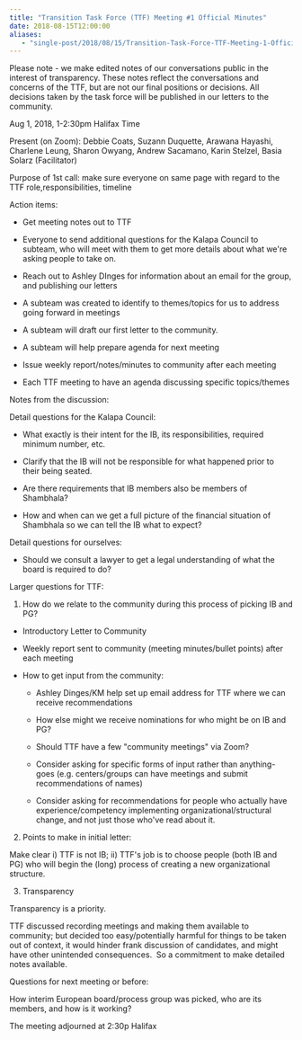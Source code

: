 ```yaml
---
title: "Transition Task Force (TTF) Meeting #1 Official Minutes"
date: 2018-08-15T12:00:00
aliases:
   - "single-post/2018/08/15/Transition-Task-Force-TTF-Meeting-1-Official-Minutes"
---
```


Please note - we make edited notes of our conversations public in the interest of transparency. These notes reflect the conversations and concerns of the TTF, but are not our final positions or decisions. All decisions taken by the task force will be published in our letters to the community.

Aug 1, 2018, 1-2:30pm Halifax Time

Present (on Zoom): Debbie Coats, Suzann Duquette, Arawana Hayashi, Charlene Leung, Sharon Owyang, Andrew Sacamano, Karin Stelzel, Basia Solarz (Facilitator)

Purpose of 1st call: make sure everyone on same page with regard to the TTF role,responsibilities, timeline

Action items:

-   Get meeting notes out to TTF

-   Everyone to send additional questions for the Kalapa Council to subteam, who will meet with them to get more details about what we're asking people to take on.

-   Reach out to Ashley DInges for information about an email for the group, and publishing our letters

-   A subteam was created to identify to themes/topics for us to address going forward in meetings

-   A subteam will draft our first letter to the community.

-   A subteam will help prepare agenda for next meeting

-   Issue weekly report/notes/minutes to community after each meeting

-   Each TTF meeting to have an agenda discussing specific topics/themes

Notes from the discussion:

Detail questions for the Kalapa Council:

-   What exactly is their intent for the IB, its responsibilities, required minimum number, etc.

-   Clarify that the IB will not be responsible for what happened prior to their being seated.

-   Are there requirements that IB members also be members of Shambhala?

-   How and when can we get a full picture of the financial situation of Shambhala so we can tell the IB what to expect?

Detail questions for ourselves:

-   Should we consult a lawyer to get a legal understanding of what the board is required to do?

Larger questions for TTF:

1) How do we relate to the community during this process of picking IB and PG?

-   Introductory Letter to Community

-   Weekly report sent to community (meeting minutes/bullet points) after each meeting

-   How to get input from the community:

    -   Ashley Dinges/KM help set up email address for TTF where we can receive recommendations

    -   How else might we receive nominations for who might be on IB and PG?

    -   Should TTF have a few "community meetings" via Zoom?

    -   Consider asking for specific forms of input rather than anything-goes (e.g. centers/groups can have meetings and submit recommendations of names)

    -   Consider asking for recommendations for people who actually have experience/competency implementing organizational/structural change, and not just those who've read about it.

2) Points to make in initial letter:

Make clear i) TTF is not IB; ii) TTF's job is to choose people (both IB and PG) who will begin the (long) process of creating a new organizational structure.

3) Transparency

Transparency is a priority.

TTF discussed recording meetings and making them available to community; but decided too easy/potentially harmful for things to be taken out of context, it would hinder frank discussion of candidates, and might have other unintended consequences.  So a commitment to make detailed notes available.

Questions for next meeting or before:

How interim European board/process group was picked, who are its members, and how is it working?

The meeting adjourned at 2:30p Halifax
